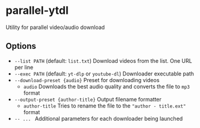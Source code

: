 
# parallel-ytdl

Utility for parallel video/audio download

## Options

- `--list PATH` (default: `list.txt`) Download videos from the list. One URL per line
- `--exec PATH` (default: `yt-dlp` or `youtube-dl`) Downloader executable path
- `--download-preset {audio}` Preset for downloading videos
	- `audio` Downloads the best audio quality and converts the file to `mp3` format
- `--output-preset {author-title}` Output filename formatter
	- `author-title` Tries to rename the file to the `"author - title.ext"` format
- `-- ... ` Additional parameters for each downloader being launched
